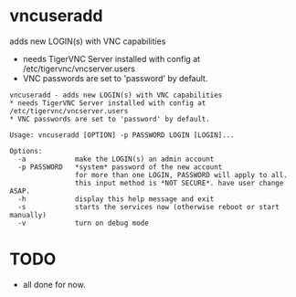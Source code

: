 # vncuseradd
adds new LOGIN(s) with VNC capabilities

* needs TigerVNC Server installed with config at /etc/tigervnc/vncserver.users
* VNC passwords are set to 'password' by default.

```
vncuseradd - adds new LOGIN(s) with VNC capabilities
* needs TigerVNC Server installed with config at /etc/tigervnc/vncserver.users
* VNC passwords are set to 'password' by default.

Usage: vncuseradd [OPTION] -p PASSWORD LOGIN [LOGIN]...

Options:
  -a            make the LOGIN(s) an admin account
  -p PASSWORD   *system* password of the new account
                for more than one LOGIN, PASSWORD will apply to all.
                this input method is *NOT SECURE*. have user change ASAP.
  -h            display this help message and exit
  -s            starts the services now (otherwise reboot or start manually)
  -v            turn on debug mode
  ```
  
# TODO
- all done for now.

